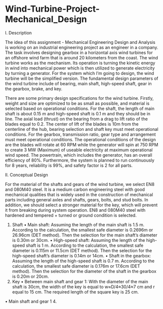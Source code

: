# Wind-Turbine-Project-Mechanical_Design


I.	Description

The idea of this assignment - Mechanical Engineering Design and Analysis is working on an industrial engineering project as an engineer in a company. The task involves designing gearbox in a horizontal axis wind turbines for an offshore wind farm that is around 20 kilometers from the coast. The wind turbine works as the mechanism. Its operation is turning the kinetic energy in wind into mechanical power which is then utilized to generate electricity by turning a generator. 
For the system which I’m going to design, the wind turbine will be the simplified version. The fundamental design parameters of the wind turbine include of bearing, main shaft, high-speed shaft, gear in the gearbox, brake, and key.

There are some primary design specifications for the wind turbine. Firstly, weight and size are optimized to be as small as possible, and material is selected based on operational conditions. For the shaft, the length of main shaft is about 0.15 m and high-speed shaft is 0.1 m and they should be in line. The axial load (thrust) on the bearing from a drag to lift ratio of the blades equal to 0.2. The center of lift of the blades is 10m from the centerline of the hub, bearing selection and shaft key must meet operational conditions. For the gearbox, transmission ratio, gear type and arrangement must meet operational conditions. The operational conditions of the design are the blades will rotate at 60 RPM while the generator will spin at 750 RPM to create 3 MW (Maximum) of useable electricity at maximum operational wind speed. The powertrain, which includes the generator, has an overall efficiency of 80%. Furthermore, the system is planned to run continuously for 8 years, reliability is 99%, and safety factor is 2 for all parts.

II.	Conceptual Design

For the material of the shafts and gears of the wind turbine, we select EN8 and 080M40 steel. It is a medium carbon engineering steel with good mechanical qualities that is widely used in the construction of mechanical parts including general axles and shafts, gears, bolts, and stud bolts. In addition, we should select a stronger material for the key, which will prevent it from breaking during system operation. EN8 and 080M40 steel with hardened and tempered + turned or ground condition is selected.

  1. Shaft
     • Main shaft: Assuming the length of the main shaft is 1.5 m. According to the calculation, the smallest safe diameter is 0.2696m or 26.96cm (DET method). Then the selection for the main shaft’s diameter is 0.30m or 30cm.
     • High-speed shaft: Assuming the length of the high-speed shaft is 1 m. According to the calculation, the smallest safe diameter is 0.115m or 11.5cm (DET method). Then the selection for the high-speed shaft’s diameter is 0.14m or 14cm.
     • Shaft in the gearbox: Assuming the length of the high-speed shaft is 0.7 m. According to the calculation, the smallest safe diameter is 0.176m or 17.6cm (DET method). Then the selection for the diameter of the shaft in the gearbox is 0.20m or 20cm.
  2. Key
    • Between main shaft and gear 1: With the diameter of the main shaft is 30cm, the width of the key is equal to w≈D/4≈30/4≈7 cm and r equal to 15 cm. The required length of the square key is 25 cm.

     
•	Main shaft and gear 1
  4. 










